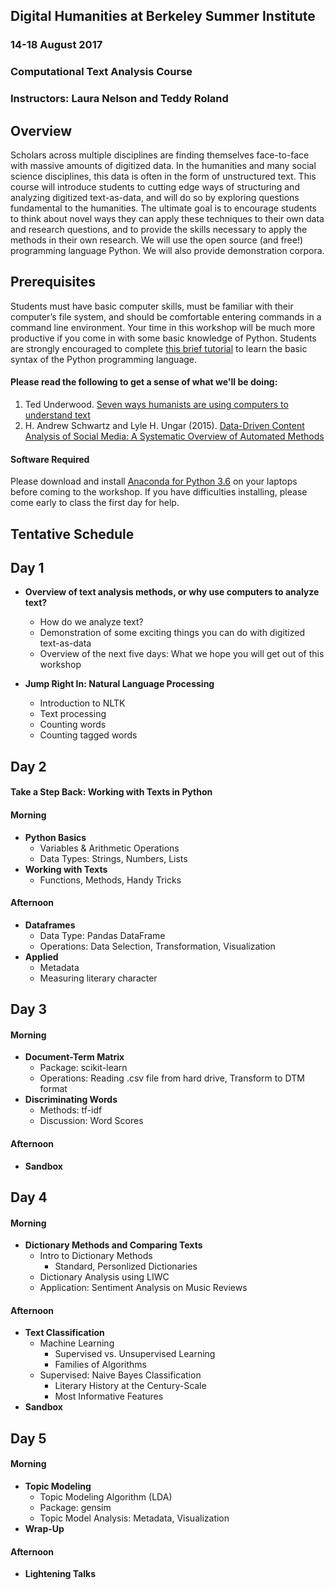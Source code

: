 ## Digital Humanities at Berkeley Summer Institute
### 14-18 August 2017
### Computational Text Analysis Course

### Instructors: Laura Nelson and Teddy Roland	

## Overview
Scholars across multiple disciplines are finding themselves face-to-face with massive amounts of digitized data. In the humanities and many social science disciplines, this data is often in the form of unstructured text. This course will introduce students to cutting edge ways of structuring and analyzing digitized text-as-data, and will do so by exploring questions fundamental to the humanities. The ultimate goal is to encourage students to think about novel ways they can apply these techniques to their own data and research questions, and to provide the skills necessary to apply the methods in their own research. We will use the open source (and free!) programming language Python. We will also provide demonstration corpora.


## Prerequisites
Students must have basic computer skills, must be familiar with their computer’s file system, and should be comfortable entering commands in a command line environment.
Your time in this workshop will be much more productive if you come in with some basic knowledge of Python. Students are strongly encouraged to complete [this brief tutorial](https://www.codeschool.com/courses/try-python) to learn the basic syntax of the Python programming language.

#### Please read the following to get a sense of what we'll be doing:
1. Ted Underwood. [Seven ways humanists are using computers to understand text](https://tedunderwood.com/2015/06/04/seven-ways-humanists-are-using-computers-to-understand-text/)
2. H. Andrew Schwartz and Lyle H. Ungar (2015). [Data-Driven Content Analysis of Social Media: A Systematic Overview of Automated Methods](http://wwbp.org/papers/dataDriven2015.pdf)


#### Software Required
Please download and install [Anaconda for Python 3.6](https://www.continuum.io/downloads) on your laptops before coming to the workshop. If you have difficulties installing, please come early to class the first day for help.


## Tentative Schedule

## Day 1

- **Overview of text analysis methods, or why use computers to analyze text?**
    * How do we analyze text?
    * Demonstration of some exciting things you can do with digitized text-as-data
    * Overview of the next five days: What we hope you will get out of this workshop

- **Jump Right In: Natural Language Processing**
    * Introduction to NLTK
    * Text processing
    * Counting words
    * Counting tagged words


## Day 2
#### Take a Step Back: Working with Texts in Python

#### Morning
- **Python Basics**
    * Variables & Arithmetic Operations
    * Data Types: Strings, Numbers, Lists
- **Working with Texts**
    * Functions, Methods, Handy Tricks

#### Afternoon
- **Dataframes**
    * Data Type: Pandas DataFrame
    * Operations: Data Selection, Transformation, Visualization
- **Applied**
    * Metadata
    * Measuring literary character


## Day 3
#### Morning
- **Document-Term Matrix**
    * Package: scikit-learn
    * Operations: Reading .csv file from hard drive, Transform to DTM format
- **Discriminating Words**
    * Methods: tf-idf
    * Discussion: Word Scores

#### Afternoon
- **Sandbox**


## Day 4
#### Morning
- **Dictionary Methods and Comparing Texts**
    * Intro to Dictionary Methods
       * Standard, Personlized Dictionaries
    * Dictionary Analysis using LIWC
    * Application: Sentiment Analysis on Music Reviews

#### Afternoon
- **Text Classification**
    * Machine Learning
       * Supervised vs. Unsupervised Learning
       * Families of Algorithms
    * Supervised: Naive Bayes Classification
       * Literary History at the Century-Scale
       * Most Informative Features
- **Sandbox**


## Day 5
#### Morning
- **Topic Modeling**
    * Topic Modeling Algorithm (LDA)
    * Package: gensim
    * Topic Model Analysis: Metadata, Visualization
- **Wrap-Up**

#### Afternoon
- **Lightening Talks**
